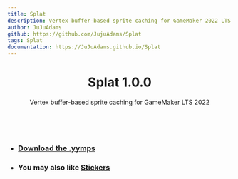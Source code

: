 ```yaml
---
title: Splat
description: Vertex buffer-based sprite caching for GameMaker 2022 LTS
author: JuJuAdams
github: https://github.com/JujuAdams/Splat
tags: Splat
documentation: https://JuJuAdams.github.io/Splat
---
```

<h1 align="center">Splat 1.0.0</h1>

<p align="center">Vertex buffer-based sprite caching for GameMaker LTS 2022</p>

&nbsp;

&nbsp;

- ### [Download the .yymps](https://github.com/JujuAdams/splat/releases/)
- ### You may also like [Stickers](https://github.com/tabularelf/Stickers)

    